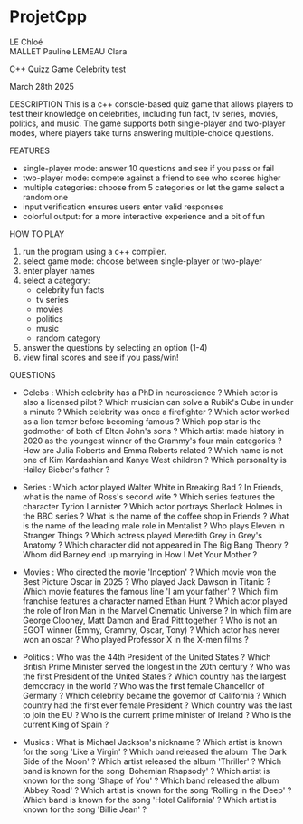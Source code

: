 # ProjetCpp
LE Chloé							
MALLET Pauline
LEMEAU Clara 
 
 
 
 
 
 
 
 
C++ Quizz Game
Celebrity test

 
 
 
 
 
 

 

March 28th 2025

DESCRIPTION
This is a c++ console-based quiz game that allows players to test their knowledge on celebrities, including fun fact, tv series, movies, politics, and music. The game supports both single-player and two-player modes, where players take turns answering multiple-choice questions.


FEATURES
- single-player mode: answer 10 questions and see if you pass or fail
- two-player mode: compete against a friend to see who scores higher
- multiple categories: choose from 5 categories or let the game select a random one
- input verification ensures users enter valid responses
- colorful output: for a more interactive experience and a bit of fun


HOW TO PLAY
1. run the program using a c++ compiler.
2. select game mode: choose between single-player or two-player
3. enter player names
4. select a category:
   - celebrity fun facts
   - tv series
   - movies
   - politics
   - music
   - random category
5. answer the questions by selecting an option (1-4)
6. view final scores and see if you pass/win!


QUESTIONS
-	Celebs :
Which celebrity has a PhD in neuroscience ?
Which actor is also a licensed pilot ?
Which musician can solve a Rubik's Cube in under a minute ?
Which celebrity was once a firefighter ?
Which actor worked as a lion tamer before becoming famous ?
Which pop star is the godmother of both of Elton John's sons ?
Which artist made history in 2020 as the youngest winner of the Grammy's four main categories ?
How are Julia Roberts and Emma Roberts related ?
Which name is not one of Kim Kardashian and Kanye West children ?
Which personality is Hailey Bieber's father ?

-	Series :
Which actor played Walter White in Breaking Bad ?
In Friends, what is the name of Ross's second wife ?
Which series features the character Tyrion Lannister ?
Which actor portrays Sherlock Holmes in the BBC series ?
What is the name of the coffee shop in Friends ?
What is the name of the leading male role in Mentalist ?
Who plays Eleven in Stranger Things ?
Which actress played Meredith Grey in Grey's Anatomy ?
Which character did not appeared in The Big Bang Theory ?
Whom did Barney end up marrying in How I Met Your Mother ?

-	Movies :
Who directed the movie 'Inception' ?
Which movie won the Best Picture Oscar in 2025 ?
Who played Jack Dawson in Titanic ?
Which movie features the famous line 'I am your father' ?
Which film franchise features a character named Ethan Hunt ? 
Which actor played the role of Iron Man in the Marvel Cinematic Universe ?
In which film are George Clooney, Matt Damon and Brad Pitt together ?
Who is not an EGOT winner (Emmy, Grammy, Oscar, Tony) ?
Which actor has never won an oscar  ?
Who played Professor X in the X-men films ?

-	Politics  :
Who was the 44th President of the United States ?
Which British Prime Minister served the longest in the 20th century ?
Who was the first President of the United States ?
Which country has the largest democracy in the world ?
Who was the first female Chancellor of Germany ?
Which celebrity became the governor of California ?
Which country had the first ever female President ?
Which country was the last to join the EU ?
Who is the current prime minister of Ireland ?
Who is the current King of Spain ?

-	Musics :
What is Michael Jackson's nickname ?
Which artist is known for the song 'Like a Virgin' ?
Which band released the album 'The Dark Side of the Moon' ?
Which artist released the album 'Thriller' ?
Which band is known for the song 'Bohemian Rhapsody' ?
Which artist is known for the song 'Shape of You' ?
Which band released the album 'Abbey Road' ?
Which artist is known for the song 'Rolling in the Deep' ?
Which band is known for the song 'Hotel California' ?
Which artist is known for the song 'Billie Jean' ?

